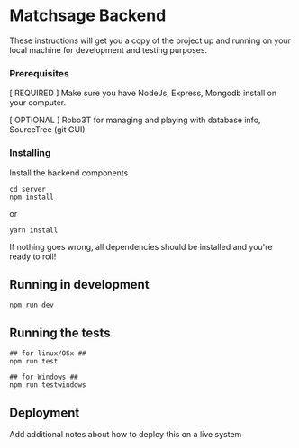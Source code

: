 # Matchsage Backend

These instructions will get you a copy of the project up and running on your local machine for development and testing purposes.

### Prerequisites

[ REQUIRED ] Make sure you have NodeJs, Express, Mongodb install on your computer.

[ OPTIONAL ] Robo3T for managing and playing with database info, SourceTree (git GUI)

### Installing

Install the backend components

```
cd server
npm install
```
or

```
yarn install
```

If nothing goes wrong, all dependencies should be installed and you're ready to roll!

## Running in development

```
npm run dev
```

## Running the tests

```
## for linux/OSx ##
npm run test
```

```
## for Windows ##
npm run testwindows
```

## Deployment

Add additional notes about how to deploy this on a live system

